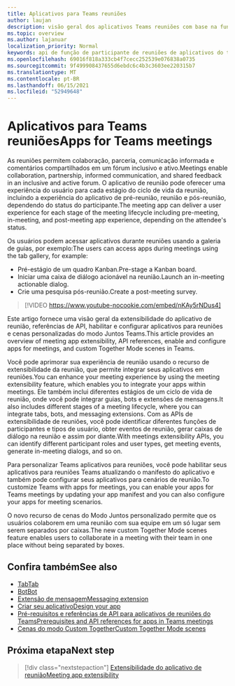 ```yaml
---
title: Aplicativos para Teams reuniões
author: laujan
description: visão geral dos aplicativos Teams reuniões com base na função de usuário e participante
ms.topic: overview
ms.author: lajanuar
localization_priority: Normal
keywords: api de função de participante de reuniões de aplicativos do teams
ms.openlocfilehash: 69016f818a333cb4f7cecc252539e076838a0735
ms.sourcegitcommit: 9f499908437655d6ebdc6c4b3c3603ee220315b7
ms.translationtype: MT
ms.contentlocale: pt-BR
ms.lasthandoff: 06/15/2021
ms.locfileid: "52949648"
---
```

# <a name="apps-for-teams-meetings"></a><span data-ttu-id="e566b-104">Aplicativos para Teams reuniões</span><span class="sxs-lookup"><span data-stu-id="e566b-104">Apps for Teams meetings</span></span>

<span data-ttu-id="e566b-105">As reuniões permitem colaboração, parceria, comunicação informada e comentários compartilhados em um fórum inclusivo e ativo.</span><span class="sxs-lookup"><span data-stu-id="e566b-105">Meetings enable collaboration, partnership, informed communication, and shared feedback in an inclusive and active forum.</span></span> <span data-ttu-id="e566b-106">O aplicativo de reunião pode oferecer uma experiência do usuário para cada estágio do ciclo de vida da reunião, incluindo a experiência do aplicativo de pré-reunião, reunião e pós-reunião, dependendo do status do participante.</span><span class="sxs-lookup"><span data-stu-id="e566b-106">The meeting app can deliver a user experience for each stage of the meeting lifecycle including pre-meeting, in-meeting, and post-meeting app experience, depending on the attendee's status.</span></span>

<span data-ttu-id="e566b-107">Os usuários podem acessar aplicativos durante reuniões usando a galeria de guias, por exemplo:</span><span class="sxs-lookup"><span data-stu-id="e566b-107">The users can access apps during meetings using the tab gallery, for example:</span></span>

* <span data-ttu-id="e566b-108">Pré-estágio de um quadro Kanban.</span><span class="sxs-lookup"><span data-stu-id="e566b-108">Pre-stage a Kanban board.</span></span>
* <span data-ttu-id="e566b-109">Iniciar uma caixa de diálogo acionável na reunião.</span><span class="sxs-lookup"><span data-stu-id="e566b-109">Launch an in-meeting actionable dialog.</span></span>
* <span data-ttu-id="e566b-110">Crie uma pesquisa pós-reunião.</span><span class="sxs-lookup"><span data-stu-id="e566b-110">Create a post-meeting survey.</span></span>

> [!VIDEO https://www.youtube-nocookie.com/embed/nKAy5rNDus4]

<span data-ttu-id="e566b-111">Este artigo fornece uma visão geral da extensibilidade do aplicativo de reunião, referências de API, habilitar e configurar aplicativos para reuniões e cenas personalizadas do modo Juntos Teams.</span><span class="sxs-lookup"><span data-stu-id="e566b-111">This article provides an overview of meeting app extensibility, API references, enable and configure apps for meetings, and custom Together Mode scenes in Teams.</span></span>

<span data-ttu-id="e566b-112">Você pode aprimorar sua experiência de reunião usando o recurso de extensibilidade da reunião, que permite integrar seus aplicativos em reuniões.</span><span class="sxs-lookup"><span data-stu-id="e566b-112">You can enhance your meeting experience by using the meeting extensibility feature, which enables you to integrate your apps within meetings.</span></span> <span data-ttu-id="e566b-113">Ele também inclui diferentes estágios de um ciclo de vida de reunião, onde você pode integrar guias, bots e extensões de mensagens.</span><span class="sxs-lookup"><span data-stu-id="e566b-113">It also includes different stages of a meeting lifecycle, where you can integrate tabs, bots, and messaging extensions.</span></span> <span data-ttu-id="e566b-114">Com as APIs de extensibilidade de reuniões, você pode identificar diferentes funções de participantes e tipos de usuário, obter eventos de reunião, gerar caixas de diálogo na reunião e assim por diante.</span><span class="sxs-lookup"><span data-stu-id="e566b-114">With meetings extensibility APIs, you can identify different participant roles and user types, get meeting events, generate in-meeting dialogs, and so on.</span></span>

<span data-ttu-id="e566b-115">Para personalizar Teams aplicativos para reuniões, você pode habilitar seus aplicativos para reuniões Teams atualizando o manifesto do aplicativo e também pode configurar seus aplicativos para cenários de reunião.</span><span class="sxs-lookup"><span data-stu-id="e566b-115">To customize Teams with apps for meetings, you can enable your apps for Teams meetings by updating your app manifest and you can also configure your apps for meeting scenarios.</span></span>

<span data-ttu-id="e566b-116">O novo recurso de cenas do Modo Juntos personalizado permite que os usuários colaborem em uma reunião com sua equipe em um só lugar sem serem separados por caixas.</span><span class="sxs-lookup"><span data-stu-id="e566b-116">The new custom Together Mode scenes feature enables users to collaborate in a meeting with their team in one place without being separated by boxes.</span></span>

## <a name="see-also"></a><span data-ttu-id="e566b-117">Confira também</span><span class="sxs-lookup"><span data-stu-id="e566b-117">See also</span></span>

* [<span data-ttu-id="e566b-118">Tab</span><span class="sxs-lookup"><span data-stu-id="e566b-118">Tab</span></span>](../tabs/what-are-tabs.md#understand-how-tabs-work)
* [<span data-ttu-id="e566b-119">Bot</span><span class="sxs-lookup"><span data-stu-id="e566b-119">Bot</span></span>](../bots/what-are-bots.md)
* [<span data-ttu-id="e566b-120">Extensão de mensagem</span><span class="sxs-lookup"><span data-stu-id="e566b-120">Messaging extension</span></span>](../messaging-extensions/what-are-messaging-extensions.md)
* [<span data-ttu-id="e566b-121">Criar seu aplicativo</span><span class="sxs-lookup"><span data-stu-id="e566b-121">Design your app</span></span>](../apps-in-teams-meetings/design/designing-apps-in-meetings.md)
* [<span data-ttu-id="e566b-122">Pré-requisitos e referências de API para aplicativos de reuniões do Teams</span><span class="sxs-lookup"><span data-stu-id="e566b-122">Prerequisites and API references for apps in Teams meetings</span></span>](create-apps-for-teams-meetings.md)
* [<span data-ttu-id="e566b-123">Cenas do modo Custom Together</span><span class="sxs-lookup"><span data-stu-id="e566b-123">Custom Together Mode scenes</span></span>](~/apps-in-teams-meetings/teams-together-mode.md)

## <a name="next-step"></a><span data-ttu-id="e566b-124">Próxima etapa</span><span class="sxs-lookup"><span data-stu-id="e566b-124">Next step</span></span>

> [!div class="nextstepaction"]
> [<span data-ttu-id="e566b-125">Extensibilidade do aplicativo de reunião</span><span class="sxs-lookup"><span data-stu-id="e566b-125">Meeting app extensibility</span></span>](meeting-app-extensibility.md)
